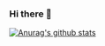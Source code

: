 ### Hi there 👋
[![Anurag's github stats](https://github-readme-stats.vercel.app/api?username=MQN-80)](https://github.com/anuraghazra/github-readme-stats)


<!--
**MQN-80/MQN-80** is a ✨ _special_ ✨ repository because its `README.md` (this file) appears on your GitHub profile.

Here are some ideas to get you started:

- 🔭 I’m currently working on ...
- 🌱 I’m currently learning ...
- 👯 I’m looking to collaborate on ...
- 🤔 I’m looking for help with ...
- 💬 Ask me about ...
- 📫 How to reach me: ...
- 😄 Pronouns: ...
- ⚡ Fun fact: ...
-->
